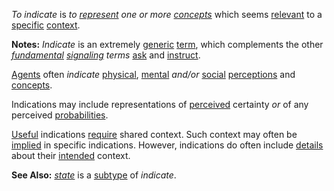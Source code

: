 *To indicate* is *to [represent](https://github.com/gcassel/Modular-Organization-Terminology/blob/master/terms/representation.md) one or more [concepts](https://github.com/gcassel/Modular-Organization-Terminology/blob/master/terms/concept.md)* which seems [relevant](https://github.com/gcassel/Modular-Organization-Terminology/blob/master/terms/relevance.md) to a [specific](https://github.com/gcassel/Modular-Organization-Terminology/blob/master/terms/specific.md) [context](https://github.com/gcassel/Modular-Organization-Terminology/blob/master/terms/context.md).
		
**Notes:**  *Indicate* is an extremely [generic](https://github.com/gcassel/Modular-Organization-Terminology/blob/master/terms/generic.md) [term](https://github.com/gcassel/Modular-Organization-Terminology/blob/master/terms/term.md), which complements the other *[fundamental](https://github.com/gcassel/Modular-Organization-Terminology/blob/master/terms/fundamental.md) [signaling](https://github.com/gcassel/Modular-Organization-Terminology/blob/master/terms/signal.md) terms* [ask](https://github.com/gcassel/Modular-Organization-Terminology/blob/master/terms/ask.md) and [instruct](https://github.com/gcassel/Modular-Organization-Terminology/blob/master/terms/instruct.md).
		
[Agents](https://github.com/gcassel/Modular-Organization-Terminology/blob/master/terms/agent.md) often *indicate* [physical](https://github.com/gcassel/Modular-Organization-Terminology/blob/master/terms/physical.md), [mental](https://github.com/gcassel/Modular-Organization-Terminology/blob/master/terms/mental.md) *and/or* [social](https://github.com/gcassel/Modular-Organization-Terminology/blob/master/terms/social.md) [perceptions](https://github.com/gcassel/Modular-Organization-Terminology/blob/master/terms/perceive.md) and [concepts](https://github.com/gcassel/Modular-Organization-Terminology/blob/master/terms/concept.md).

Indications may include representations of [perceived](https://github.com/gcassel/Modular-Organization-Terminology/blob/master/terms/perceive.md) certainty *or* of any perceived [probabilities](https://github.com/gcassel/Modular-Organization-Terminology/blob/master/terms/probability.md).
		
[Useful](https://github.com/gcassel/Modular-Organization-Terminology/blob/master/terms/use.md) indications [require](https://github.com/gcassel/Modular-Organization-Terminology/blob/master/terms/requirement.md) shared context.  Such context may often be [implied](https://github.com/gcassel/Modular-Organization-Terminology/blob/master/terms/imply.md) in specific indications.   However, indications do often include [details](https://github.com/gcassel/Modular-Organization-Terminology/blob/master/terms/detail.md) about their [intended](https://github.com/gcassel/Modular-Organization-Terminology/blob/master/terms/intention.md) context.

**See Also:** *[state](https://github.com/gcassel/Modular-Organization-Terminology/blob/master/terms/state.md)* is a [subtype](https://github.com/gcassel/Modular-Organization-Terminology/blob/master/terms/subtype.md) of *indicate*.

